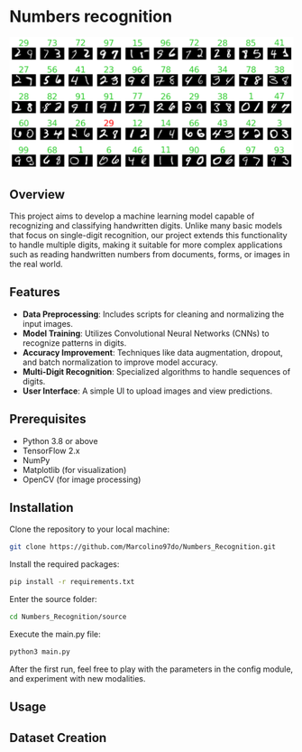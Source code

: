 # Numbers recognition
![sample_model_inference.png](sample_model_inference.png)

## Overview

This project aims to develop a machine learning model capable of recognizing and classifying handwritten digits. Unlike many basic models that focus on single-digit recognition, our project extends this functionality to handle multiple digits, making it suitable for more complex applications such as reading handwritten numbers from documents, forms, or images in the real world.

## Features

- **Data Preprocessing**: Includes scripts for cleaning and normalizing the input images.
- **Model Training**: Utilizes Convolutional Neural Networks (CNNs) to recognize patterns in digits.
- **Accuracy Improvement**: Techniques like data augmentation, dropout, and batch normalization to improve model accuracy.
- **Multi-Digit Recognition**: Specialized algorithms to handle sequences of digits.
- **User Interface**: A simple UI to upload images and view predictions.

## Prerequisites

- Python 3.8 or above
- TensorFlow 2.x
- NumPy
- Matplotlib (for visualization)
- OpenCV (for image processing)

## Installation

Clone the repository to your local machine:

```bash
git clone https://github.com/Marcolino97do/Numbers_Recognition.git
```
Install the required packages:
```bash
pip install -r requirements.txt
```
Enter the source folder:
```bash
cd Numbers_Recognition/source
```
Execute the main.py file:
```bash
python3 main.py
```
After the first run, feel free to play with the parameters in the config module, 
and experiment with new modalities.

## Usage

## Dataset Creation
